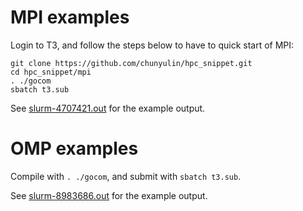 # MPI examples

Login to T3, and follow the steps below to have to quick start of MPI:

```
git clone https://github.com/chunyulin/hpc_snippet.git
cd hpc_snippet/mpi
. ./gocom
sbatch t3.sub
```

See [slurm-4707421.out](https://github.com/chunyulin/hpc_snippet/blob/master/mpi/slurm-4707421.out) for the example output.


# OMP examples

Compile with `. ./gocom`, and submit with `sbatch t3.sub`.

See [slurm-8983686.out](https://github.com/chunyulin/hpc_snippet/blob/master/mpi/slurm-8983686.out) for the example output.

